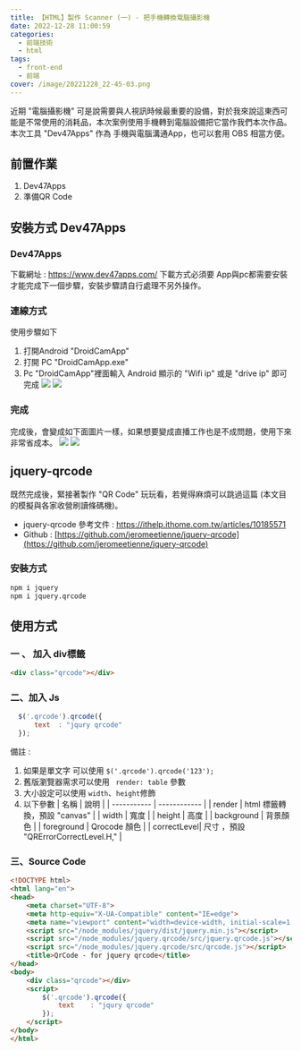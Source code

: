```yaml
---
title: 【HTML】製作 Scanner (一) - 把手機轉換電腦攝影機
date: 2022-12-28 11:00:59
categories: 
  - 前端技術
  - html
tags: 
  - front-end
  - 前端
cover: /image/20221228_22-45-03.png
---
```


近期 "電腦攝影機" 可是說需要與人視訊時候最重要的設備，對於我來說這東西可能是不常使用的消耗品，本次案例使用手機轉到電腦設備把它當作我們本次作品。
本次工具 "Dev47Apps" 作為 手機與電腦溝通App，也可以套用 OBS 相當方便。

## 前置作業
1. Dev47Apps
2. 準備QR Code

## 安裝方式 Dev47Apps
### Dev47Apps
下載網址 : https://www.dev47apps.com/
下載方式必須要 App與pc都需要安裝才能完成下一個步驟，安裝步驟請自行處理不另外操作。

### 連線方式
使用步驟如下
1. 打開Android "DroidCamApp"
2. 打開 PC "DroidCamApp.exe" 
3. Pc "DroidCamApp"裡面輸入 Android 顯示的 "Wifi ip" 或是 "drive ip" 即可完成 
![](/image/20221225_11-00-59.png)
![](/image/20221225_11-02-47.png)

### 完成
完成後，會變成如下面圖片一樣，如果想要變成直播工作也是不成問題，使用下來非常省成本。
![](/image/20221225_11-25-40.png)
![](/image/20221225_11-29-27.png)

 
## jquery-qrcode
既然完成後，緊接著製作 "QR Code" 玩玩看，若覺得麻煩可以跳過這篇 (本文目的模擬與各家收營刷讀條碼機)。
- jquery-qrcode 參考文件 : https://ithelp.ithome.com.tw/articles/10185571
- Github : [https://github.com/jeromeetienne/jquery-qrcode](https://github.com/jeromeetienne/jquery-qrcode)

### 安裝方式
```cmd
npm i jquery
npm i jquery.qrcode
```

## 使用方式
### 一 、 加入 div標籤
```html
<div class="qrcode"></div>
```
### 二、加入 Js 
```js
  $('.qrcode').qrcode({
      text	: "jqury qrcode"
  });	
```
備註 : 
1. 如果是單文字 可以使用 ```$('.qrcode').qrcode('123');```
2. 舊版瀏覽器需求可以使用 ``` render: table``` 參數
3. 大小設定可以使用 ```width```、```height```修飾
4. 以下參數
|    名稱     |      說明     |
| ----------- | ------------ |
| render			| html 標籤轉換，預設 "canvas"       |
| width       | 寬度         |
| height      | 高度         |
| background  | 背景顏色      |
| foreground  | Qrocode 顏色 |
| correctLevel| 尺寸 ，預設 "QRErrorCorrectLevel.H," |


### 三、Source Code
```html
<!DOCTYPE html>
<html lang="en">
<head>
    <meta charset="UTF-8">
    <meta http-equiv="X-UA-Compatible" content="IE=edge">
    <meta name="viewport" content="width=device-width, initial-scale=1.0">
    <script src="/node_modules/jquery/dist/jquery.min.js"></script>
    <script src="/node_modules/jquery.qrcode/src/jquery.qrcode.js"></script>
    <script src="/node_modules/jquery.qrcode/src/qrcode.js"></script>
    <title>QrCode - for jquery qrcode</title>
</head>
<body>
    <div class="qrcode"></div>
    <script>
        $('.qrcode').qrcode({
            text	: "jqury qrcode"
        });	
    </script>
</body>
</html>
```